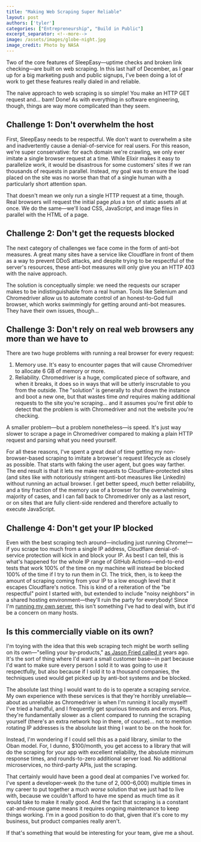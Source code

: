 ```yaml
---
title: "Making Web Scraping Super Reliable"
layout: post
authors: ['tyler']
categories: ["Entrepreneurship", "Build in Public"]
excerpt_separator: <!--more-->
image: /assets/images/globe-night.jpg
image_credit: Photo by NASA
---
```


Two of the core features of SleepEasy—uptime checks and broken link checking—are built on web scraping. In this last half of December, as I gear up for a big marketing push and public signups, I've been doing a lot of work to get these features really dialed in and reliable.

<!--more-->

The naive approach to web scraping is so simple! You make an HTTP GET request and... bam! Done! As with everything in software engineering, though, things are way more complicated than they seem.

## Challenge 1: Don't overwhelm the host

First, SleepEasy needs to be respectful. We don't want to overwhelm a site and inadvertently cause a denial-of-service for real users. For this reason, we're super conservative: for each domain we're crawling, we only ever imitate a single browser request at a time. While Elixir makes it easy to parallelize work, it would be disastrous for some customers' sites if we ran thousands of requests in parallel. Instead, my goal was to ensure the load placed on the site was no worse than that of a single human with a particularly short attention span.

That doesn't mean we only run a single HTTP request at a time, though. Real browsers will request the initial page _plus_ a ton of static assets all at once. We do the same—we'll load CSS, JavaScript, and image files in parallel with the HTML of a page.

## Challenge 2: Don't get the requests blocked

The next category of challenges we face come in the form of anti-bot measures. A great many sites have a service like Cloudflare in front of them as a way to prevent DDoS attacks, and despite trying to be respectful of the server's resources, these anti-bot measures will only give you an HTTP 403 with the naive approach.

The solution is conceptually simple: we need the requests our scraper makes to be indistinguishable from a real human. Tools like Selenium and Chromedriver allow us to automate control of an honest-to-God full browser, which works swimmingly for getting around anti-bot measures. They have their own issues, though...

## Challenge 3: Don't rely on real web browsers any more than we have to

There are two huge problems with running a real browser for every request:

1. Memory use. It's easy to encounter pages that will cause Chromedriver to allocate 6 GB of memory or more.
2. Reliability. Chromedriver is a huge, complicated piece of software, and when it breaks, it does so in ways that will be utterly inscrutable to you from the outside. The "solution" is generally to shut down the instance and boot a new one, but that wastes time _and_ requires making additional requests to the site you're scraping... and it assumes you're first _able_ to detect that the problem is with Chromedriver and not the website you're checking.

A smaller problem—but a problem nonetheless—is speed. It's just way slower to scrape a page in Chromedriver compared to making a plain HTTP request and parsing what you need yourself.

For all these reasons, I've spent a great deal of time getting my non-browser-based scraping to imitate a browser's request lifecycle as closely as possible. That starts with faking the user agent, but goes way farther. The end result is that it lets me make requests to Cloudflare-protected sites (and sites like with notoriously stringent anti-bot measures like LinkedIn) without running an actual browser. I get better speed, _much_ better reliability, and a tiny fraction of the memory use of a browser for the overwhelming majority of cases, and I can fall back to Chromedriver only as a last resort, or on sites that are fully client-side rendered and therefore actually to execute JavaScript.

## Challenge 4: Don't get your IP blocked

Even with the best scraping tech around—including just running Chrome!—if you scrape too much from a single IP address, Cloudflare denial-of-service protection will kick in and block your IP. As best I can tell, this is what's happened for the whole IP range of GitHub Actions—end-to-end tests that work 100% of the time on my machine will instead be blocked 100% of the time if I try to run them in CI. The trick, then, is to keep the amount of scraping coming from your IP to a low enough level that it escapes Cloudflare's notice. This is kind of a reiteration of the "be respectful" point I started with, but extended to include "noisy neighbors" in a shared hosting environment—they'll ruin the party for everybody! Since I'm [running my own server](https://x.com/TylerAYoung/status/1730253716073148470), this isn't something I've had to deal with, but it'd be a concern on many hosts.

## Is this commercially viable on its own?

I'm toying with the idea that this web scraping tech might be worth selling on its own—"selling your by-products," [as Jason Fried called it](https://signalvnoise.com/posts/1620-sell-your-by-products) years ago. It's the sort of thing where I'd want a small customer base—in part because I'd want to make sure every person I sold it to was going to use it respectfully, but also because if I sold it to a thousand companies, the techniques used would get picked up by anti-bot systems and be blocked.

The absolute last thing I would want to do is to operate a scraping _service_. My own experience with these services is that they're horribly unreliable—about as unreliable as Chromedriver is when I'm running it locally myself! I've tried a handful, and I frequently get spurious timeouts and errors. Plus, they're fundamentally slower as a client compared to running the scraping yourself (there's an extra network hop in there, of course)... not to mention rotating IP addresses is the absolute last thing I want to be on the hook for.

Instead, I'm wondering if I could sell this as a paid library, similar to the Oban model. For, I dunno, $100/month, you get access to a library that will do the scraping for your app with excellent reliability, the absolute minimum response times, and rounds-to-zero additional server load. No additional microservices, no third-party APIs, just the scraping.

That certainly would have been a good deal at companies I've worked for. I've spent a developer-week (to the tune of $2,000–$6,000) multiple times in my career to put together a much _worse_ solution that we just had to live with, because we couldn't afford to have me spend as much time as it would take to make it really good. And the fact that scraping is a constant cat-and-mouse game means it requires ongoing maintenance to keep things working. I'm in a good position to do that, given that it's core to my business, but product companies really aren't.

If that's something that would be interesting for your team, give me a shout.
